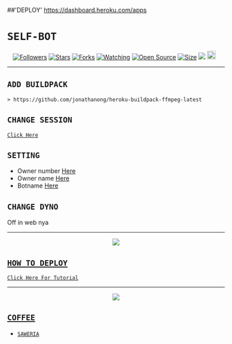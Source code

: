 ##'DEPLOY'
https://dashboard.heroku.com/apps
# ```SELF-BOT```
<p align="center">
<a href="https://github.com/zeeoneofc/followers"><img title="Followers" src="https://img.shields.io/github/followers/zeeoneofc?color=red&style=flat-square"></a>
<a href="https://github.com/zeeoneofc/Alphabot7/stargazers/"><img title="Stars" src="https://img.shields.io/github/stars/zeeoneofc/Alphabot7?color=blue&style=flat-square"></a>
<a href="https://github.com/zeeoneofc/Alphabot7/network/members"><img title="Forks" src="https://img.shields.io/github/forks/zeeoneofc/Alphabot7?color=red&style=flat-square"></a>
<a href="https://github.com/zeeoneofc/Alphabot7/watchers"><img title="Watching" src="https://img.shields.io/github/watchers/zeeoneofc/Alphabot7?label=Watchers&color=blue&style=flat-square"></a>
<a href="https://github.com/zeeoneofc/Alphabot7"><img title="Open Source" src="https://badges.frapsoft.com/os/v2/open-source.svg?v=103"></a>
<a href="https://github.com/zeeoneofc/Alphabot7/"><img title="Size" src="https://img.shields.io/github/repo-size/zeeoneofc/Alphabot7?style=flat-square&color=green"></a>
<a href="https://hits.seeyoufarm.com"><img src="https://hits.seeyoufarm.com/api/count/incr/badge.svg?url=https%3A%2F%2Fgithub.com%2Fzeeoneofc%2FAlphabot7&count_bg=%2379C83D&title_bg=%23555555&icon=probot.svg&icon_color=%2300FF6D&title=hits&edge_flat=false"/></a>
<a href="https://github.com/zeeoneofc/Alphabot7/graphs/commit-activity"><img height="20" src="https://img.shields.io/badge/Maintained%3F-yes-green.svg"></a>&nbsp;&nbsp;
</p>
<p align='center'>
    </p>

-------

## `ADD BUILDPACK`

```
> https://github.com/jonathanong/heroku-buildpack-ffmpeg-latest
```

## `CHANGE SESSION`

[`Click Here`](https://github.com/zeeoneofc/Alphabot7/blob/master/session.json#L1)

## `SETTING`

- Owner number [Here](https://github.com/zeeoneofc/Alphabot7/blob/master/settings.json#L4)
- Owner name [Here](https://github.com/zeeoneofc/Alphabot7/blob/master/settings.json#L13)
- Botname [Here](https://github.com/zeeoneofc/Alphabot7/blob/master/settings.json#L14)

## `CHANGE DYNO`

Off in web nya

----------

<p align="center">
  <a href="https://youtu.be/_CP2_1Yqauo"><img src="https://a.top4top.io/p_20888ybra1.jpg" />
</p>

## ```HOW TO DEPLOY```

[`Click Here For Tutorial`](https://youtu.be/_CP2_1Yqauo)<br>

----------

<p align="center">
  <a href="https://youtu.be/_CP2_1Yqauo"><img src="https://a.top4top.io/p_2081imvxm1.jpg" />
</p>


## ```COFFEE```

- [`SAWERIA`](https://saweria.co/zeeoneofc)

